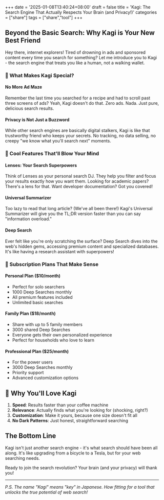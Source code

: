 +++
date = '2025-01-08T13:40:24+08:00'
draft = false
title = 'Kagi: The Search Engine That Actually Respects Your Brain (and Privacy!)'
categories = ["share"]
tags = ["share","tool"]
+++
## Beyond the Basic Search: Why Kagi is Your New Best Friend

Hey there, internet explorers! Tired of drowning in ads and sponsored content every time you search for something? Let me introduce you to Kagi - the search engine that treats you like a human, not a walking wallet.

### 🎯 What Makes Kagi Special?

#### No More Ad Maze
Remember the last time you searched for a recipe and had to scroll past three screens of ads? Yeah, Kagi doesn't do that. Zero ads. Nada. Just pure, delicious search results.

#### Privacy is Not Just a Buzzword
While other search engines are basically digital stalkers, Kagi is like that trustworthy friend who keeps your secrets. No tracking, no data selling, no creepy "we know what you'll search next" moments.

### 🚀 Cool Features That'll Blow Your Mind

#### Lenses: Your Search Superpowers
Think of Lenses as your personal search DJ. They help you filter and focus your results exactly how you want them. Looking for academic papers? There's a lens for that. Want developer documentation? Got you covered!

#### Universal Summarizer
Too lazy to read that long article? (We've all been there!) Kagi's Universal Summarizer will give you the TL;DR version faster than you can say "information overload."

#### Deep Search
Ever felt like you're only scratching the surface? Deep Search dives into the web's hidden gems, accessing premium content and specialized databases. It's like having a research assistant with superpowers!

### 💎 Subscription Plans That Make Sense

#### Personal Plan ($10/month)
- Perfect for solo searchers
- 1000 Deep Searches monthly
- All premium features included
- Unlimited basic searches

#### Family Plan ($18/month)
- Share with up to 5 family members
- 3000 shared Deep Searches
- Everyone gets their own personalized experience
- Perfect for households who love to learn

#### Professional Plan ($25/month)
- For the power users
- 3000 Deep Searches monthly
- Priority support
- Advanced customization options

## 🎉 Why You'll Love Kagi

1. **Speed**: Results faster than your coffee machine
2. **Relevance**: Actually finds what you're looking for (shocking, right?)
3. **Customization**: Make it yours, because one size doesn't fit all
4. **No Dark Patterns**: Just honest, straightforward searching

## The Bottom Line

Kagi isn't just another search engine - it's what search should have been all along. It's like upgrading from a bicycle to a Tesla, but for your web searching needs.

Ready to join the search revolution? Your brain (and your privacy) will thank you!

---
*P.S. The name "Kagi" means "key" in Japanese. How fitting for a tool that unlocks the true potential of web search!*
